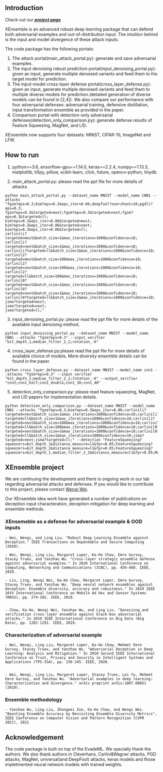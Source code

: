 ## Introduction

Check out our [***project page***](https://wenqiwei789.github.io/XEnsemble_project/) 

XEnsemble is an advanced robust deep learning package that can defend both adversarial examples and out-of-distribution input. The intuition behind is the input and model divergence of these attack inputs. 

The code package has the following portals:
1. The attack portal(main_attack_portal.py): generate and save adversarial examples.
2. The input denoising robust prediction portal(input_denoising_portal.py): given an input, generate multiple denoised variants and feed them to the target model for prediction.
3. The input-model cross-layer defense portal(cross_layer_defense.py): given an input, generate multiple denoised variants and feed them to multiple diverse models for prediction.(detailed generation of diverse models can be found in [2,4]). We also compare our performance with four adversarial defenses: adversarial training, defensive distillation, input transformation ensemble as provided in the paper.
4. Comparison portal with detection-only adversarial defenses(detection_only_comparison.py): generate defense results of Feature Squeezing, MagNet, and LID. 


XEnsemble now supports four datasets: MNIST, CIFAR-10, ImageNet and LFW.

## How to run 
1. python>=3.6, 
ensorflow-gpu==1.14.0,
keras==2.2.4,
numpy==1.13.3,
matplotlib,
h5py,
pillow,
scikit-learn,
click,
future,
opencv-python,
tinydb

2. main_attack_portal.py: please read the ppt file for more details of attacks.

```
python main_attack_portal.py --dataset_name MNIST --model_name CNN1 --attacks
"fgsm?eps=0.3;bim?eps=0.3&eps_iter=0.06;deepfool?overshoot=10;pgdli?eps=0.3;
fgsm?eps=0.3&targeted=most;fgsm?eps=0.3&targeted=next;fgsm?eps=0.3&targeted=ll;
bim?eps=0.3&eps_iter=0.06&targeted=most;
bim?eps=0.3&eps_iter=0.06&targeted=next;
bim?eps=0.3&eps_iter=0.06&targeted=ll;
carlinili?targeted=most&batch_size=1&max_iterations=1000&confidence=10;
carlinili?targeted=next&batch_size=1&max_iterations=1000&confidence=10;
carlinili?targeted=ll&batch_size=1&max_iterations=1000&confidence=10;
carlinil2?targeted=most&batch_size=100&max_iterations=1000&confidence=10;
carlinil2?targeted=next&batch_size=100&max_iterations=1000&confidence=10;
carlinil2?targeted=ll&batch_size=100&max_iterations=1000&confidence=10;
carlinil0?targeted=most&batch_size=1&max_iterations=1000&confidence=10;
carlinil0?targeted=next&batch_size=1&max_iterations=1000&confidence=10;
carlinil0?targeted=ll&batch_size=1&max_iterations=1000&confidence=10;
jsma?targeted=most;
jsma?targeted=next;
jsma?targeted=ll;"
```
3. input_denoising_portal.py: please read the ppt file for more details of the available input denoising method.
```
python input_denoising_portal.py --dataset_name MNIST --model_name CNN1 --attacks "fgsm?eps=0.3" --input_verifier "bit_depth_1;median_filter_2_2;rotation_-6"
```
4. cross_layer_defense.py:please read the ppt file for more details of available choice of models. More diversity ensemble details can be found in the paper.
```
python cross_layer_defense.py --dataset_name MNIST --model_name cnn1 --attacks "fgsm?eps=0.3" --input_verifier "bit_depth_1;median_filter_2_2;rotation_-6" --output_verifier "cnn2;cnn1_half;cnn1_double;cnn1_30;cnn1_40"
```

5. detection_only_comparison.py: please read feature squeezing, MagNet, and LID papers for implementation details.
```
python detection_only_comparison.py --dataset_name MNIST --model_name CNN1 --attacks "fgsm?eps=0.3;bim?eps=0.3&eps_iter=0.06;carlinili?targeted=next&batch_size=1&max_iterations=1000&confidence=10;carlinili?targeted=ll&batch_size=1&max_iterations=1000&confidence=10;carlinil2?targeted=next&batch_size=100&max_iterations=1000&confidence=10;carlinil2?targeted=ll&batch_size=100&max_iterations=1000&confidence=10;carlinil0?targeted=next&batch_size=1&max_iterations=1000&confidence=10;carlinil0?targeted=ll&batch_size=1&max_iterations=1000&confidence=10;jsma?targeted=next;jsma?targeted=ll;" --detection "FeatureSqueezing?squeezers=bit_depth_1&distance_measure=l1&fpr=0.05;FeatureSqueezing?squeezers=bit_depth_2&distance_measure=l1&fpr=0.05;FeatureSqueezing?squeezers=bit_depth_1,median_filter_2_2&distance_measure=l1&fpr=0.05;MagNet"
```
                 

## XEnsemble project
We are continuing the development and there is ongoing work in our lab regarding adversarial attacks and defenses. If you would like to contribute to this project, please contact [Wenqi Wei](https://www.cc.gatech.edu/~wwei66/). 

Our XEnsemble idea work have generated a number of publications on deception input characteration, deception mitigation for deep learning and ensemble methods.


### XEnsemeble as a defense for adversarial example & OOD inputs
```
- Wei, Wenqi, and Ling Liu. "Robust Deep Learning Ensemble against Deception." IEEE Transactions on Dependable and Secure Computing (2020).

- Wei, Wenqi, Ling Liu, Margaret Loper, Ka-Ho Chow, Emre Gursoy, Stacey Truex, and Yanzhao Wu. "Cross-layer strategic ensemble defense against adversarial examples." In 2020 International Conference on Computing, Networking and Communications (ICNC), pp. 456-460. IEEE, 2020.

- Liu, Ling, Wenqi Wei, Ka-Ho Chow, Margaret Loper, Emre Gursoy, Stacey Truex, and Yanzhao Wu. "Deep neural network ensembles against deception: Ensemble diversity, accuracy and robustness." In 2019 IEEE 16th International Conference on Mobile Ad Hoc and Sensor Systems (MASS), pp. 274-282. IEEE, 2019.


- Chow, Ka-Ho, Wenqi Wei, Yanzhao Wu, and Ling Liu. "Denoising and verification cross-layer ensemble against black-box adversarial attacks." In 2019 IEEE International Conference on Big Data (Big Data), pp. 1282-1291. IEEE, 2019.
```

### Characterization of adversarial example
```
- Wei, Wenqi, Ling Liu, Margaret Loper, Ka-Ho Chow, Mehmet Emre Gursoy, Stacey Truex, and Yanzhao Wu. "Adversarial Deception in Deep Learning: Analysis and Mitigation." In 2020 Second IEEE International Conference on Trust, Privacy and Security in Intelligent Systems and Applications (TPS-ISA), pp. 236-245. IEEE, 2020.


- Wei, Wenqi, Ling Liu, Margaret Loper, Stacey Truex, Lei Yu, Mehmet Emre Gursoy, and Yanzhao Wu. "Adversarial examples in deep learning: Characterization and divergence." arXiv preprint arXiv:1807.00051 (2018).
```

### Ensemble methodology
```
- Yanzhao Wu, Ling Liu, Zhongwei Xie, Ka-Ho Chow, and Wenqi Wei. "Boosting Ensemble Accuracy by Revisiting Ensemble Diversity Metrics", IEEE Conference on Computer Vision and Pattern Recognition (CVPR 2021), 2021
```

## Acknowledgement
The code package is built on top of the EvadeML. We specially thank the authors. We also thank authors in Cleverhans, Carlini&Wagner attacks, PGD attacks, MagNet, universal(and DeepFool) attacks, keras models and those impletmented neural network models with trained weights.
